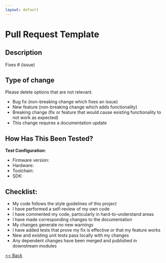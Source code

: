 ```yaml
---
layout: default
---
```


# Pull Request Template

## Description

<!-- Please include a summary of the change and which issue is fixed.
Please also include relevant motivation and context.
List any dependencies that are required for this change. -->

Fixes # (issue)

## Type of change

Please delete options that are not relevant.

- Bug fix (non-breaking change which fixes an issue)
- New feature (non-breaking change which adds functionality)
- Breaking change (fix or feature that would cause existing functionality to not work as expected)
- This change requires a documentation update

## How Has This Been Tested?

<!-- Please describe the tests that you ran to verify your changes.
Provide instructions so we can reproduce.
Please also list any relevant details for your test configuration

- Test A
- Test B  -->

**Test Configuration**:
* Firmware version:
* Hardware:
* Toolchain:
* SDK:

## Checklist:

- My code follows the style guidelines of this project
- I have performed a self-review of my own code
- I have commented my code, particularly in hard-to-understand areas
- I have made corresponding changes to the documentation
- My changes generate no new warnings
- I have added tests that prove my fix is effective or that my feature works
- New and existing unit tests pass locally with my changes
- Any dependent changes have been merged and published in downstream modules

[<< Back](./)